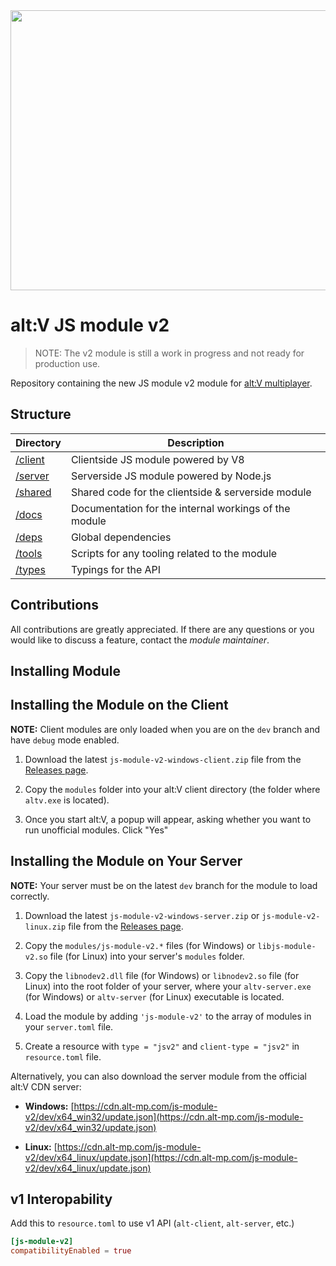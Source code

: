 <img src="https://cdn.discordapp.com/attachments/758680546506178610/1083699499882532965/image.png" height="448" width="896"/>

# alt:V JS module v2

> NOTE: The v2 module is still a work in progress and not ready for production use.

Repository containing the new JS module v2 module for [alt:V multiplayer](https://altv.mp/).

## Structure

| Directory          | Description                                           |
| ------------------ | ----------------------------------------------------- |
| [/client](/client) | Clientside JS module powered by V8                    |
| [/server](/server) | Serverside JS module powered by Node.js               |
| [/shared](/shared) | Shared code for the clientside & serverside module    |
| [/docs](/docs)     | Documentation for the internal workings of the module |
| [/deps](/deps)     | Global dependencies                                   |
| [/tools](/tools)   | Scripts for any tooling related to the module         |
| [/types](/types)   | Typings for the API                                   |

## Contributions

All contributions are greatly appreciated.
If there are any questions or you would like to discuss a feature, contact the _module maintainer_.

## Installing Module

## Installing the Module on the Client

**NOTE:** Client modules are only loaded when you are on the `dev` branch and have `debug` mode enabled.

1. Download the latest `js-module-v2-windows-client.zip` file from the [Releases page](https://github.com/altmp/altv-js-module-v2/releases/latest).

2. Copy the `modules` folder into your alt:V client directory (the folder where `altv.exe` is located).

3. Once you start alt:V, a popup will appear, asking whether you want to run unofficial modules. Click "Yes"

## Installing the Module on Your Server

**NOTE:** Your server must be on the latest `dev` branch for the module to load correctly.

1. Download the latest `js-module-v2-windows-server.zip` or `js-module-v2-linux.zip` file from the [Releases page](https://github.com/altmp/altv-js-module-v2/releases/latest).

2. Copy the `modules/js-module-v2.*` files (for Windows) or `libjs-module-v2.so` file (for Linux) into your server's `modules` folder.

3. Copy the `libnodev2.dll` file (for Windows) or `libnodev2.so` file (for Linux) into the root folder of your server, where your `altv-server.exe` (for Windows) or `altv-server` (for Linux) executable is located.

4. Load the module by adding `'js-module-v2'` to the array of modules in your `server.toml` file.

5. Create a resource with ``type = "jsv2"`` and ``client-type = "jsv2"`` in ``resource.toml`` file.

Alternatively, you can also download the server module from the official alt:V CDN server:

-   **Windows:** [https://cdn.alt-mp.com/js-module-v2/dev/x64_win32/update.json](https://cdn.alt-mp.com/js-module-v2/dev/x64_win32/update.json)

-   **Linux:** [https://cdn.alt-mp.com/js-module-v2/dev/x64_linux/update.json](https://cdn.alt-mp.com/js-module-v2/dev/x64_linux/update.json)

## v1 Interopability

Add this to `resource.toml` to use v1 API (`alt-client`, `alt-server`, etc.)
```toml
[js-module-v2]
compatibilityEnabled = true
```
